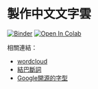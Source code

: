 # 製作中文文字雲

[![Binder](https://mybinder.org/badge_logo.svg)](https://mybinder.org/v2/gh/victorgau/wordcloud/master)
[![Open In Colab](https://colab.research.google.com/assets/colab-badge.svg)](https://colab.research.google.com/github/victorgau/wordcloud/)

相關連結：

* [wordcloud](https://github.com/amueller/word_cloud)
* [結巴斷詞](https://github.com/fxsjy/jieba)
* [Google開源的字型](https://www.google.com/get/noto/)

